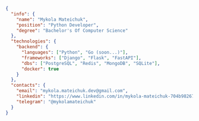 ```json
{
  "info": {
    "name": "Mykola Mateichuk",
    "position": "Python Developer",
    "degree": "Bachelor's Of Computer Science"
  },
  "technologies": {
    "backend": {
      "languages": ["Python", "Go (soon...)"],
      "frameworks": ["Django", "Flask", "FastAPI"],
      "dbs": ["PostgreSQL", "Redis", "MongoDB", "SQLite"],
      "docker": true
    }
  },
  "contacts": {
    "email": "mykola.mateichuk.dev@gmail.com",
    "linkedin": "https://www.linkedin.com/in/mykola-mateichuk-704b98267/",
    "telegram": "@mykolamateichuk"
  }
}
```

<!---
mykolamateichuk/mykolamateichuk is a ✨ special ✨ repository because its `README.md` (this file) appears on your GitHub profile.
You can click the Preview link to take a look at your changes.
--->
